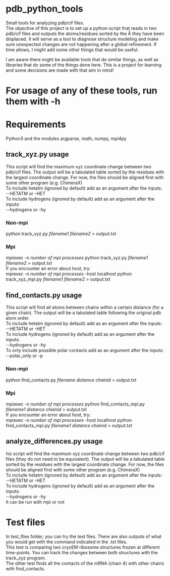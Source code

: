 # pdb_python_tools
Small tools for analyzing pdb/cif files.  
The objective of this project is to set up a python script that reads in two pdb/cif files and outputs the atoms/residues sorted by the Å they have been displaced. It will serve as a tool to diagnose structure modeling and make sure unexpected changes are not happening after a global refinement.
If time allows, I might add some other things that would be useful.

I am aware there might be available tools that do similar things, as well as libraries that do some of the things done here. This is a project for learning and some decisions are made with that aim in mind!  
  
# For usage of any of these tools, run them with -h  

# Requirements
Python3 and the modules argparse, math, numpy, mpi4py

## track_xyz.py usage
This script will find the maximum xyz coordinate change between two pdb/cif files. The output will be a tabulated table sorted by the residues with the largest coordinate change.
For now, the files should be aligned first with some other program (e.g. ChimeraX)  
To include hetatm (ignored by default) add as an argument after the inputs:  
--HETATM or -HET  
To include hydrogens (ignored by default) add as an argument after the inputs:  
--hydrogens or -hy  
### Non-mpi
python track_xyz.py *filename1 filename2* > output.txt
### Mpi
mpiexec -n *number of mpi processes* python track_xyz.py *filename1 filename2* > output.txt  
If you encounter an error about host, try:  
mpiexec -n *number of mpi processes* -host localhost python track_xyz_mpi.py *filename1 filename2* > output.txt  

## find_contacts.py usage
This script will find all atoms between chains within a certain distance (for a given chain). The output will be a tabulated table following the original pdb atom order.  
To include hetatm (ignored by default) add as an argument after the inputs:  
--HETATM or -HET  
To include hydrogens (ignored by default) add as an argument after the inputs:  
--hydrogens or -hy  
To only include possible polar contacts add as an argument after the inputs:  
--polar_only or -p  
### Non-mpi
python find_contacts.py *filename distance chainid* > output.txt
### Mpi
mpiexec -n *number of mpi processes* python find_contacts_mpi.py *filename1 distance chainid* > output.txt  
If you encounter an error about host, try:  
mpiexec -n *number of mpi processes* -host localhost python find_contacts_mpi.py *filename1 distance chainid* > output.txt  

## analyze_differences.py usage  
his script will find the maximum xyz coordinate change between two pdb/cif files (they do not need to be equivalent). The output will be a tabulated table sorted by the residues with the largest coordinate change.
For now, the files should be aligned first with some other program (e.g. ChimeraX)  
To include hetatm (ignored by default) add as an argument after the inputs:  
--HETATM or -HET  
To include hydrogens (ignored by default) add as an argument after the inputs:  
--hydrogens or -hy  
It can be run with mpi or not

# Test files  
In test_files folder, you can try the test files. There are also outputs of what you would get with the command indicated in the .txt files.  
This test is comparing two cryoEM ribosome structures frozen at different time-points. You can track the changes between both structures with the track_xyz program.  
The other test finds all the contacts of the mRNA (chain 4) with other chains with find_contacts. 

